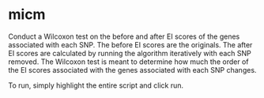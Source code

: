 # micm
Conduct a Wilcoxon test on the before and after EI scores of the genes associated with each SNP. The before EI scores are the originals. The after EI scores are calculated by running the algorithm iteratively with each SNP removed. The Wilcoxon test is meant to determine how much the order of the EI scores associated with the genes associated with each SNP changes.

To run, simply highlight the entire script and click run.
